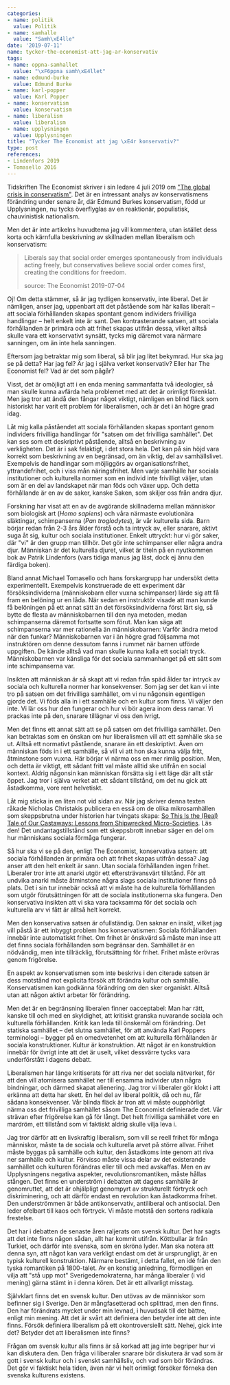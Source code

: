 ```yaml
---
categories:
- name: politik
  value: Politik
- name: samhalle
  value: "Samh\xE4lle"
date: '2019-07-11'
name: tycker-the-economist-att-jag-ar-konservativ
tags:
- name: oppna-samhallet
  value: "\xF6ppna samh\xE4llet"
- name: edmund-burke
  value: Edmund Burke
- name: karl-popper
  value: Karl Popper
- name: konservatism
  value: konservatism
- name: liberalism
  value: liberalism
- name: upplysningen
  value: Upplysningen
title: "Tycker The Economist att jag \xE4r konservativ?"
type: post
references:
- Lindenfors 2019
- Tomasello 2016
---
```

Tidskriften The Economist skriver i sin ledare 4 juli 2019 om ["The global crisis in conservatism"](https://www.economist.com/leaders/2019/07/04/the-global-crisis-in-conservatism). Det är en intressant analys av konservatismens förändring under senare år, där Edmund Burkes konservatism, född ur Upplysningen, nu tycks överflyglas av en reaktionär, populistisk, chauvinistisk nationalism.

Men det är inte artikelns huvudtema jag vill kommentera, utan istället dess korta och kärnfulla beskrivning av skillnaden mellan liberalism och konservatism:

> Liberals say that social order emerges spontaneously from individuals acting freely, but conservatives believe social order comes first, creating the conditions for freedom.
>
> source: The Economist 2019-07-04

Oj! Om detta stämmer, så är jag tydligen konservativ, inte liberal. Det är nämligen, anser jag, uppenbart att det påstående som här kallas liberalt &ndash; att sociala förhållanden skapas spontant genom individers frivilliga handlingar &ndash; helt enkelt inte är sant. Den kontrasterande satsen, att sociala förhållanden är primära och att frihet skapas utifrån dessa, vilket alltså skulle vara ett konservativt synsätt, tycks mig däremot vara närmare sanningen, om än inte hela sanningen.

Eftersom jag betraktar mig som liberal, så blir jag litet bekymrad. Hur ska jag se på detta? Har jag fel? Är jag i själva verket konservativ? Eller har The Economist fel? Vad är det som pågår?

Visst, det är omöjligt att i en enda mening sammanfatta två ideologier, så man skulle kunna avfärda hela problemet med att det är orimligt förenklat. Men jag tror att ändå den fångar något viktigt, nämligen en blind fläck som historiskt har varit ett problem för liberalismen, och är det i än högre grad idag.

Låt mig kalla påståendet att sociala förhållanden skapas spontant genom individers frivilliga handlingar för "satsen om det frivilliga samhället". Det kan ses som ett deskriptivt påstående, alltså en beskrivning av verkligheten. Det är i sak felaktigt, i det stora hela. Det kan på sin höjd vara korrekt som beskrivning av en begränsad, om än viktig, del av samhällslivet. Exempelvis de handlingar som möjliggörs av organisationsfrihet, yttrandefrihet, och i viss mån näringsfrihet. Men varje samhälle har sociala institutioner och kulturella normer som en individ inte frivilligt väljer, utan som är en del av landskapet när man föds och växer upp. Och detta förhållande är en av de saker, kanske Saken, som skiljer oss från andra djur.

Forskning har visat att en av de avgörande skillnaderna mellan människor som biologisk art (*Homo sapiens*) och våra närmaste evolutionära släktingar, schimpanserna (*Pan troglodytes*), är vår kulturella sida. Barn börjar redan från 2-3 års ålder förstå och ta intryck av, eller snarare, aktivt suga åt sig, kultur och sociala institutioner. Enkelt uttryckt: hur vi gör saker, där "vi" är den grupp man tillhör. Det gör inte schimpanser eller några andra djur. Människan är det kulturella djuret, vilket är titeln på en nyutkommen bok av Patrik Lindenfors (vars tidiga manus jag läst, dock ej ännu den färdiga boken).

Bland annat Michael Tomasello och hans forskargrupp har undersökt detta experimentellt. Exempelvis konstruerade de ett experiment där försöksindividerna (människobarn eller vuxna schimpanser) lärde sig att få fram en belöning ur en låda. När sedan en instruktör visade att man kunde få belöningen på ett annat sätt än det försöksindividerna först lärt sig, så bytte de flesta av människobarnen till den nya metoden, medan schimpanserna däremot fortsatte som förut. Man kan säga att schimpanserna var mer rationella än människobarnen: Varför ändra metod när den funkar? Människobarnen var i än högre grad följsamma mot instruktören om denne dessutom fanns i rummet när barnen utförde uppgiften. De kände alltså vad man skulle kunna kalla ett socialt tryck. Människobarnen var känsliga för det sociala sammanhanget på ett sätt som inte schimpanserna var.

Insikten att människan är så skapt att vi redan från späd ålder tar intryck av sociala och kulturella normer har konsekvenser. Som jag ser det kan vi inte tro på satsen om det frivilliga samhället, om vi nu någonsin egentligen gjorde det. Vi föds alla in i ett samhälle och en kultur som finns. Vi väljer den inte. Vi lär oss hur den fungerar och hur vi bör agera inom dess ramar. Vi prackas inte på den, snarare tillägnar vi oss den ivrigt.

Men det finns ett annat sätt att se på satsen om det frivilliga samhället. Den kan betraktas som en önskan om hur liberalismen vill att ett samhälle ska se ut. Alltså ett normativt påstående, snarare än ett deskriptivt. Även om människan föds in i ett samhälle, så vill vi att hon ska kunna välja fritt, åtminstone som vuxna. Här börjar vi närma oss en mer rimlig position. Men, och detta är viktigt, ett sådant fritt val måste alltid ske utifrån en social kontext. Aldrig någonsin kan människan försätta sig i ett läge där allt står öppet. Jag tror i själva verket att ett sådant tillstånd, om det nu gick att åstadkomma, vore rent helvetiskt.

Låt mig sticka in en liten not vid sidan av. När jag skriver denna texten råkade Nicholas Christakis publicera en essä om de olika mikrosamhällen som skeppsbrutna under historien har tvingats skapa: [So This Is the (Real) Tale of Our Castaways: Lessons from Shipwrecked Micro-Societies](https://quillette.com/2019/07/09/so-this-is-the-real-tale-of-our-castaways-lessons-from-shipwrecked-micro-societies/). Läs den! Det undantagstillstånd som ett skeppsbrott innebar säger en del om hur människans sociala förmåga fungerar.

Så hur ska vi se på den, enligt The Economist, konservativa satsen: att sociala förhållanden är primära och att frihet skapas utifrån dessa? Jag anser att den helt enkelt är sann. Utan sociala förhållanden ingen frihet. Liberaler tror inte att anarki utgör ett eftersträvansvärt tillstånd. För att undvika anarki måste åtminstone några slags sociala institutioner finns på plats. Det i sin tur innebär också att vi måste ha de kulturella förhållanden som utgör förutsättningen för att de sociala institutionerna ska fungera. Den konservativa insikten att vi ska vara tacksamma för det sociala och kulturella arv vi fått är alltså helt korrekt.

Men den konservativa satsen är ofullständig. Den saknar en insikt, vilket jag vill påstå är ett inbyggt problem hos konservatismen: Sociala förhållanden innebär inte automatiskt frihet. Om frihet är önskvärd så måste man inse att det finns sociala förhållanden som begränsar den. Samhället är en nödvändig, men inte tillräcklig, förutsättning för frihet. Frihet måste erövras genom frigörelse.

En aspekt av konservatismen som inte beskrivs i den citerade satsen är dess motstånd mot explicita försök att förändra kultur och samhälle. Konservatismen kan godkänna förändring om den sker organiskt. Alltså utan att någon aktivt arbetar för förändring.

Men det är en begränsning liberalen finner oacceptabel: Man har rätt, kanske till och med en skyldighet, att kritiskt granska nuvarande sociala och kulturella förhållanden. Kritik kan leda till önskemål om förändring. Det statiska samhället &ndash; det slutna samhället, för att använda Karl Poppers terminologi &ndash; bygger på en omedvetenhet om att kulturella förhållanden är sociala konstruktioner. Kultur är konstruktion. Att något är en konstruktion innebär för övrigt inte att det är uselt, vilket dessvärre tycks vara underförstått i dagens debatt.

Liberalismen har länge kritiserats för att riva ner det sociala nätverket, för att den vill atomisera samhället ner till ensamma individer utan några bindningar, och därmed skapat alienering. Jag tror vi liberaler gör klokt i att erkänna att detta har skett. En hel del av liberal politik, då och nu, får sådana konsekvenser. Vår blinda fläck är tron att vi måste oupphörligt närma oss det frivilliga samhället såsom The Economist definierade det. Vår strävan efter frigörelse kan gå för långt. Det helt frivilliga samhället vore en mardröm, ett tillstånd som vi faktiskt aldrig skulle vilja leva i.

Jag tror därför att en livskraftig liberalism, som vill se reell frihet för många människor, måste ta de sociala och kulturella arvet på större allvar. Frihet måste byggas på samhälle och kultur, den åstadkoms inte genom att riva ner samhälle och kultur. Förvisso måste vissa delar av det existerande samhället och kulturen förändras eller till och med avskaffas. Men en av Upplysningens negativa aspekter, revolutionsromantiken, måste hållas stången. Det finns en underström i debatten att dagens samhälle är genomruttet, att det är ohjälpligt genompyrt av strukturellt förtryck och diskriminering, och att därför endast en revolution kan åstadkomma frihet. Den underströmmen är både antikonservativ, antiliberal och antisocial. Den leder ofelbart till kaos och förtryck. Vi måste motstå den sortens radikala frestelse.

Det har i debatten de senaste åren raljerats om svensk kultur. Det har sagts att det inte finns någon sådan, allt har kommit utifrån. Köttbullar är från Turkiet, och därför inte svenska, som en skröna lyder. Man ska notera att denna syn, att något kan vara verkligt endast om det är ursprungligt, är en typisk kulturell konstruktion. Närmare bestämt, i detta fallet, en idé från den tyska romantiken på 1800-talet. Av en konstig anledning, förmodligen en vilja att "stå upp mot" Sverigedemokraterna, har många liberaler (i vid mening) gärna stämt in i denna kören. Det är ett allvarligt misstag.

Självklart finns det en svensk kultur. Den utövas av de människor som befinner sig i Sverige. Den är mångfasetterad och splittrad, men den finns. Den har förändrats mycket under min levnad, i huvudsak till det bättre, enligt min mening. Att det är svårt att definiera den betyder inte att den inte finns. Försök definiera liberalism på ett okontroversiellt sätt. Nehej, gick inte det? Betyder det att liberalismen inte finns?

Frågan om svensk kultur alls finns är så korkad att jag inte begriper hur vi kan diskutera den. Den fråga vi liberaler snarare bör diskutera är vad som är gott i svensk kultur och i svenskt samhällsliv, och vad som bör förändras. Det gör vi faktiskt hela tiden, även när vi helt orimligt försöker förneka den svenska kulturens existens.
